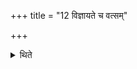 +++
title = "12 विज्ञायते च वत्सम्"

+++

<details><summary>थिते</summary>

विज्ञायते च । वत्सं पूर्वस्यां ददाति । मातरमुत्तरस्याम् १२
</details>
